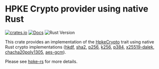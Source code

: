 # HPKE Crypto provider using native Rust

[![crates.io][crate-badge]][crate-link]
[![Docs][docs-badge]][docs-link]
![Rust Version][rustc-image]

This crate provides an implementation of the [HpkeCrypto] trait using native Rust crypto implementations
([hkdf], [sha2], [p256], [k256], [p384], [x25519-dalek], [chacha20poly1305], [aes-gcm]).

Please see [hpke-rs] for more details.

[hkdf]: https://docs.rs/hkdf/
[sha2]: https://docs.rs/sha2
[p256]: https://docs.rs/p256
[k256]: https://docs.rs/k256
[p384]: https://docs.rs/p384
[x25519-dalek]: https://docs.rs/x25519-dalek
[chacha20poly1305]: https://docs.rs/chacha20poly1305
[aes-gcm]: https://docs.rs/aes-gcm
[hpkecrypto]: https://github.com/franziskuskiefer/hpke-rs/tree/main/traits
[rustc-image]: https://img.shields.io/badge/rustc-1.56+-blue.svg?style=for-the-badge
[docs-badge]: https://img.shields.io/badge/docs-rs-blue.svg?style=for-the-badge
[docs-link]: https://docs.rs/hpke-rs-rust-crypto
[crate-badge]: https://img.shields.io/crates/v/hpke-rs-rust-crypto.svg?style=for-the-badge
[crate-link]: https://crates.io/crates/hpke-rs-rust-crypto
[hpke-rs]: https://github.com/franziskuskiefer/hpke-rs

